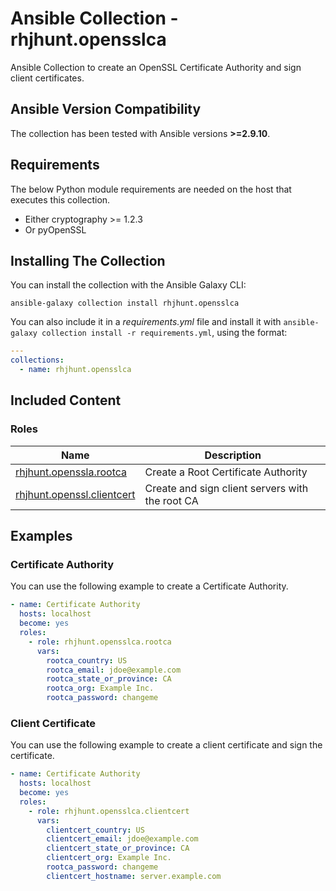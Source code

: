 # Ansible Collection - rhjhunt.opensslca

Ansible Collection to create an OpenSSL Certificate Authority and sign client certificates.

## Ansible Version Compatibility

The collection has been tested with Ansible versions **>=2.9.10**.

## Requirements

The below Python module requirements are needed on the host that executes this collection.

* Either cryptography >= 1.2.3
* Or pyOpenSSL

## Installing The Collection

You can install the collection with the Ansible Galaxy CLI:

```terminal
ansible-galaxy collection install rhjhunt.opensslca
```

You can also include it in a _requirements.yml_ file and install it with
`ansible-galaxy collection install -r requirements.yml`, using the format:

```yaml
---
collections:
  - name: rhjhunt.opensslca
```

## Included Content

### Roles

Name | Description
--- | ---
[rhjhunt.openssla.rootca](docs/rhjhunt.opensslca.rootca_role.rst) | Create a Root Certificate Authority
[rhjhunt.openssl.clientcert](docs/rhjhunt.opensslca.clientcert_role.rst) | Create and sign client servers with the root CA

## Examples

### Certificate Authority

You can use the following example to create a Certificate Authority.

```yaml
- name: Certificate Authority
  hosts: localhost
  become: yes
  roles:
    - role: rhjhunt.opensslca.rootca
      vars:
        rootca_country: US
        rootca_email: jdoe@example.com
        rootca_state_or_province: CA
        rootca_org: Example Inc.
        rootca_password: changeme
```

### Client Certificate

You can use the following example to create a client certificate and sign the certificate.

```yaml
- name: Certificate Authority
  hosts: localhost
  become: yes
  roles:
    - role: rhjhunt.opensslca.clientcert
      vars:
        clientcert_country: US
        clientcert_email: jdoe@example.com
        clientcert_state_or_province: CA
        clientcert_org: Example Inc.
        rootca_password: changeme
        clientcert_hostname: server.example.com
```
